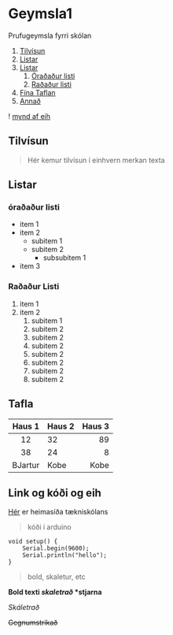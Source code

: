# Geymsla1

Prufugeymsla fyrri skólan

1. [Tilvísun](#tilvísun)
1. [Listar](#listar)
1. [Listar](#listar)
    1. [Óraðaður listi](#óraðaður-listi)
    1. [Raðaður listi](#raðaður-listi)
1. [Fína Taflan](#raðaður-listi)
1. [Annað](#link-og-kóði-og-eih)


! [mynd af eih](eih.png)

## Tilvísun

> Hér kemur tilvísun í einhvern merkan texta


## Listar

### óraðaður listi

- item 1
- item 2
    - subitem 1
    - subitem 2 
        - subsubitem 1
- item 3

### Raðaður Listi

1. item 1
1. item 2
    1. subitem 1
    1. subitem 2
    1. subitem 2
    1. subitem 2
    1. subitem 2
    1. subitem 2
    1. subitem 2
    1. subitem 2

## Tafla

Haus 1 | Haus 2 | Haus 3
:---: | --- | ---:
12 | 32 | 89
38 | 24 | 8
BJartur | Kobe | Kobe

## Link og kóði og eih

[Hér](https://tskoli.is) er heimasíða tækniskólans

>kóði í arduino

```arduino
void setup() {
    Serial.begin(9600);
    Serial.println("hello");
}
```
>bold, skaletur, etc

**Bold texti *skaletrað* \*stjarna**

*Skáletrað*

~~Gegnumstrikað~~

<!-- texti til að fela -->

